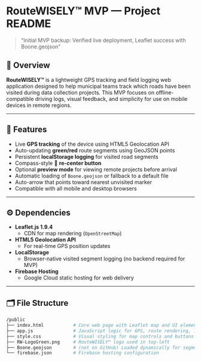 # RouteWISELY™ MVP — Project README

> “Initial MVP backup: Verified live deployment, Leaflet success with Boone.geojson”

## 📍 Overview

**RouteWISELY™** is a lightweight GPS tracking and field logging web application designed to help municipal teams track which roads have been visited during data collection projects. This MVP focuses on offline-compatible driving logs, visual feedback, and simplicity for use on mobile devices in remote regions.

---

## 🚀 Features

- Live **GPS tracking** of the device using HTML5 Geolocation API
- Auto-updating **green/red** route segments using GeoJSON points
- Persistent **localStorage logging** for visited road segments
- Compass-style 🧭 **re-center button**
- Optional **preview mode** for viewing remote projects before arrival
- Automatic loading of `Boone.geojson` or fallback to a default file
- Auto-arrow that points toward nearest unvisited marker
- Compatible with all mobile and desktop browsers

---

## ⚙️ Dependencies

- **Leaflet.js 1.9.4**
  - CDN for map rendering (`OpenStreetMap`)
- **HTML5 Geolocation API**
  - For real-time GPS position updates
- **LocalStorage**
  - Browser-native visited segment logging (no backend required for MVP)
- **Firebase Hosting**
  - Google Cloud static hosting for web delivery

---

## 🗂 File Structure

```bash
/public
├── index.html           # Core web page with Leaflet map and UI elements
├── app.js               # JavaScript logic for GPS, route rendering, logging
├── style.css            # Visual styling for map controls and buttons
├── RW-LogoGreen.png     # RouteWISELY™ logo used in top-left
├── Boone.geojson        # (not on GitHub) Loaded dynamically for segment map
└── firebase.json        # Firebase hosting configuration
